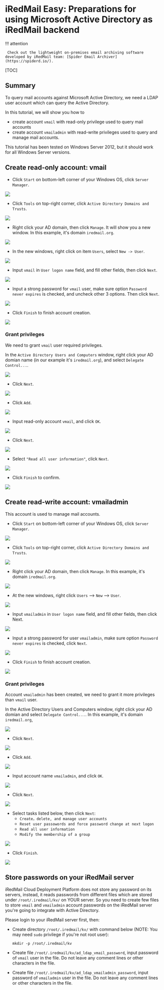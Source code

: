 # iRedMail Easy: Preparations for using Microsoft Active Directory as iRedMail backend

!!! attention

	 Check out the lightweight on-premises email archiving software developed by iRedMail team: [Spider Email Archiver](https://spiderd.io/).

[TOC]

## Summary

To query mail accounts against Microsoft Active Directory, we need a LDAP
user account which can query the Active Directory.

In this tutorial, we will show you how to

* create account `vmail` with read-only privilege used to query mail accounts
* create account `vmailadmin` with read-write privileges used to query and
  manage mail accounts.

This tutorial has been tested on Windows Server 2012, but it should work for
all Windows Server versions.

## Create read-only account: vmail

- Click `Start` on bottom-left corner of your Windows OS, click `Server Manager`.

![](./images/ad/start-server-manager.png)

- Click `Tools` on top-right corner, click `Active Directory Domains and Trusts`.

![](./images/ad/create_ad_account_1.png)

- Right click your AD domain, then click `Manage`. It will show you a new window.
  In this example, it's domain `iredmail.org`.

![](./images/ad/create_ad_account_2.png)

- In the new windows, right click on item `Users`, select `New -> User`.

![](./images/ad/create_ad_account_3.png)

- Input `vmail` in `User logon name` field, and fill other fields, then click `Next`.

![](./images/ad/read_only_account_1.png)

- Input a strong password for `vmail` user, make sure option `Password never
  expires` is checked, and uncheck other 3 options. Then click `Next`.

![](./images/ad/read_only_account_2.png)

- Click `Finish` to finish account creation.

![](./images/ad/read_only_account_3.png)

### Grant privileges

We need to grant `vmail` user required privileges.

In the `Active Directory Users and Computers` window, right click your AD
domian name (in our example it's `iredmail.org`), and select `Delegate Control...`.

![](./images/ad/create_ad_account_4.png)

- Click `Next`.

![](./images/ad/create_ad_account_5.png)

- Click `Add`.

![](./images/ad/create_ad_account_6.png)

- Input read-only account `vmail`, and click `OK`.

![](./images/ad/read_only_account_4.png)

- Click `Next`.

![](./images/ad/read_only_account_5.png)

- Select `"Read all user information"`, click `Next`.

![](./images/ad/read_only_account_6.png)

- Click `Finish` to confirm.

![](./images/ad/read_only_account_7.png)

## Create read-write account: vmailadmin

This account is used to manage mail accounts.

- Click `Start` on bottom-left corner of your Windows OS, click `Server Manager`.

![](./images/ad/start-server-manager.png)

- Click `Tools` on top-right corner, click `Active Directory Domains and Trusts`.

![](./images/ad/create_ad_account_1.png)

-  Right click your AD domain, then click `Manage`. In this example, it's domain `iredmail.org`.

![](./images/ad/create_ad_account_2.png)

-  At the new windows,  right click `Users` --> `New` --> `User`.

![](./images/ad/create_ad_account_3.png)

- Input `vmailadmin` in `User logon name` field, and fill other fields, then click Next.

![](./images/ad/admin_account_1.png)

- Input a strong password for user `vmailadmin`, make sure option `Password never expires` is checked, click `Next`.

![](./images/ad/admin_account_2.png)

- Click `Finish` to finish account creation.

![](./images/ad/admin_account_3.png)

### Grant privileges

Account `vmailadmin` has been created, we need to grant it more privileges than `vmail` user.

In the Active Directory Users and Computers window, right click your AD domian
and select `Delegate Control...`. In this example, it's domain `iredmail.org`,

![](./images/ad/create_ad_account_4.png)

- Click `Next`.

![](./images/ad/create_ad_account_5.png)

- Click `Add`.

![](./images/ad/create_ad_account_6.png)

- Input account name `vmailadmin`, and click `OK`.

![](./images/ad/admin_account_4.png)

- Click `Next`.

![](./images/ad/admin_account_5.png)

- Select tasks listed below, then click `Next`:
    * `Create，delete, and manage user accounts`
    * `Reset user passowords and force password change at next logon`
    * `Read all user information`
    * `Modify the membership of a group`

![](./images/ad/admin_account_6.png)

- Click `Finish`.

![](./images/ad/admin_account_7.png)

## Store passwords on your iRedMail server

iRedMail Cloud Deployment Platform does not store any password on its servers,
instead, it reads passwords from different files which are stored under
`/root/.iredmail/kv/` on YOUR server. So you need to create few files to store
`vmail` and `vmailadmin` account passwords on the iRedMail server you're going
to integrate with Active Directory.

Please login to your iRedMail server first, then:

* Create directory `/root/.iredmail/kv/` with command below (NOTE: You may need
  `sudo` privilege if you're not root user):

    ```mkdir -p /root/.iredmail/kv```

* Create file `/root/.iredmail/kv/ad_ldap_vmail_password`, input password of
  `vmail` user in the file. Do not leave any comment lines or other characters
  in the file.
* Create file `/root/.iredmail/kv/ad_ldap_vmailadmin_password`, input password
  of `vmailadmin` user in the file. Do not leave any comment lines or other characters
  in the file.
